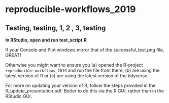 # reproducible-workflows_2019

## Testing, testing, 1, 2 , 3, testing

**In RStudio, open and run test_script.R**

 If your Console and Plot windows mirror that of the successful_test.png file, GREAT!

Otherwise you might want to ensure you (a) opened the R-project `reproducible-workflows_2019` and run the file from there, 
(b) are using the latest version of R or (c) are using the latest version of the tidyverse.

For more on updating your version of R, follow the steps provided in the R_update_presentation.pdf. Better to do this via the R GUI,
rather than in the RStudio GUI.   



